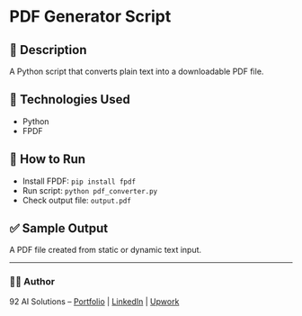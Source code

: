 # PDF Generator Script

## 📌 Description
A Python script that converts plain text into a downloadable PDF file.

## 🧰 Technologies Used
- Python  
- FPDF  

## 🚀 How to Run
- Install FPDF: `pip install fpdf`  
- Run script: `python pdf_converter.py`  
- Check output file: `output.pdf`

## ✅ Sample Output
A PDF file created from static or dynamic text input.

---

### 👨‍💻 Author
92 AI Solutions – [Portfolio](#) | [LinkedIn](#) | [Upwork](#)
